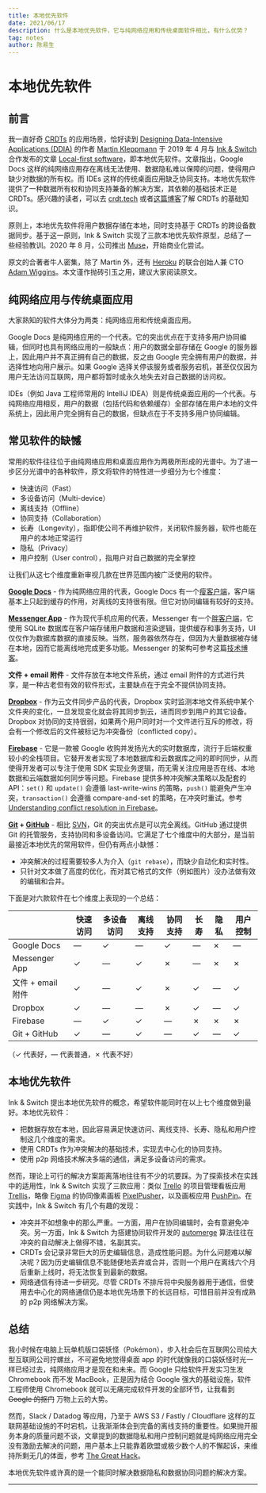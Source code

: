 ```yaml
---
title: 本地优先软件
date: 2021/06/17
description: 什么是本地优先软件，它与纯网络应用和传统桌面软件相比，有什么优势？
tag: notes
author: 陈易生
---
```


# 本地优先软件

## 前言

我一直好奇 [CRDTs](https://en.wikipedia.org/wiki/Conflict-free_replicated_data_type) 的应用场景，恰好读到 [Designing Data-Intensive Applications (DDIA)](https://dataintensive.net/) 的作者 [Martin Kleppmann](https://martin.kleppmann.com/) 于 2019 年 4 月与 [Ink & Switch](https://www.inkandswitch.com/) 合作发布的文章 [Local-first software](https://www.inkandswitch.com/local-first.html)，即本地优先软件。文章指出，Google Docs 这样的纯网络应用存在离线无法使用、数据隐私难以保障的问题，使得用户缺少对数据的所有权。而 IDEs 这样的传统桌面应用缺乏协同支持。本地优先软件提供了一种数据所有权和协同支持兼备的解决方案，其依赖的基础技术正是 CRDTs。感兴趣的读者，可以去 [crdt.tech](https://crdt.tech/) 或者[这篇博客](./crdts-the-hard-parts-notes)了解 CRDTs 的基础知识。

原则上，本地优先软件将用户数据存储在本地，同时支持基于 CRDTs 的跨设备数据同步。基于这一原则，Ink & Switch 实现了三款本地优先软件原型，总结了一些经验教训。2020 年 8 月，公司推出 [Muse](https://museapp.com/)，开始商业化尝试。

原文的合著者牛人密集，除了 Martin 外，还有 [Heroku](https://www.crunchbase.com/organization/heroku) 的联合创始人兼 CTO [Adam Wiggins](https://adamwiggins.com/)。本文谨作抛砖引玉之用，建议大家阅读原文。

## 纯网络应用与传统桌面应用

大家熟知的软件大体分为两类：纯网络应用和传统桌面应用。

Google Docs 是纯网络应用的一个代表。它的突出优点在于支持多用户协同编辑，但同时也具有网络应用的一般缺点：用户的数据全部存储在 Google 的服务器上，因此用户并不真正拥有自己的数据，反之由 Google 完全拥有用户的数据，并选择性地向用户展示。如果 Google 选择关停该服务或者服务宕机，甚至仅仅因为用户无法访问互联网，用户都将暂时或永久地失去对自己数据的访问权。

IDEs（例如 Java 工程师常用的 IntelliJ IDEA）则是传统桌面应用的一个代表。与纯网络应用相反，用户的数据（包括代码和依赖缓存）全部存储在用户本地的文件系统上，因此用户完全拥有自己的数据，但缺点在于不支持多用户协同编辑。

## 常见软件的缺憾

常用的软件往往位于由纯网络应用和桌面应用作为两极所形成的光谱中。为了进一步区分光谱中的各种软件，原文将软件的特性进一步细分为七个维度：

- 快速访问（Fast）
- 多设备访问（Multi-device）
- 离线支持（Offline）
- 协同支持（Collaboration）
- 长寿（Longevity），指即使公司不再维护软件，关闭软件服务器，软件也能在用户的本地正常运行
- 隐私（Privacy）
- 用户控制（User control），指用户对自己数据的完全掌控

让我们从这七个维度重新审视几款在世界范围内被广泛使用的软件。

**[Google Docs](https://docs.google.com/)** - 作为纯网络应用的代表，Google Docs 有一个[瘦客户端](https://en.wikipedia.org/wiki/Thin_client)，客户端基本上只起到缓存的作用，对离线的支持很有限。但它对协同编辑有较好的支持。

**[Messenger App](https://www.messenger.com/desktop)** - 作为现代手机应用的代表，Messenger 有一个[胖客户端](https://en.wikipedia.org/wiki/Rich_client)，它使用 SQLite 数据库在客户端存储用户数据和渲染逻辑，提供缓存和事务支持，UI 仅仅作为数据库数据的直接反映。当然，服务器依然存在，但因为大量数据被存储在本地，因而它能离线地完成更多功能。Messenger 的架构可参考这篇[技术博客](https://engineering.fb.com/data-infrastructure/messenger/)。

**文件 + email 附件** - 文件存放在本地文件系统，通过 email 附件的方式进行共享，是一种古老但有效的软件形式，主要缺点在于完全不提供协同支持。

**[Dropbox](https://www.dropbox.com/)** - 作为云文件同步产品的代表，Dropbox 实时监测本地文件系统中某个文件夹的变化，一旦发现变化就会将其同步到云，进而同步到用户的其它设备。Dropbox 对协同的支持很弱，如果两个用户同时对一个文件进行互斥的修改，将会有一个修改后的文件被标记为冲突备份（conflicted copy）。

**[Firebase](https://firebase.google.com/)** - 它是一款被 Google 收购并发扬光大的实时数据库，流行于后端权重较小的全栈项目。它替开发者实现了本地数据库和云数据库之间的即时同步，从而使得开发者可以专注于使用 SDK 实现业务逻辑，而无需关注应用是否在线、本地数据和云端数据如何同步等问题。Firebase 提供多种冲突解决策略以及配套的 API：`set()` 和 `update()` 会遵循 last-write-wins 的策略，`push()` 能避免产生冲突，`transaction()` 会遵循 compare-and-set 的策略，在冲突时重试。参考 [Understanding conflict resolution in Firebase](https://stackoverflow.com/questions/48822264/understanding-conflict-resolution-in-firebase)。

**[Git](https://en.wikipedia.org/wiki/Git) + [GitHub](https://github.com/)** - 相比 [SVN](https://en.wikipedia.org/wiki/Apache_Subversion)，Git 的突出优点是可以完全离线。GitHub 通过提供 Git 的托管服务，支持协同和多设备访问。它满足了七个维度中的大部分，是当前最接近本地优先的常用软件，但仍有两点小缺憾：

- 冲突解决的过程需要较多人为介入（`git rebase`），而缺少自动化和实时性。
- 只针对文本做了高度的优化，而对其它格式的文件（例如图片）没办法做有效的编辑和合并。

下面是对六款软件在七个维度上表现的一个总结：

|                 | 快速访问 | 多设备访问 | 离线支持 | 协同支持 | 长寿 | 隐私 | 用户控制 |
| --------------- | -------- | ---------- | -------- | -------- | ---- | ---- | -------- |
| Google Docs     | —        | ✓          | —        | ✓        | —    | ✗    | —        |
| Messenger App   | ✓        | —          | ✓        | ✗        | —    | ✗    | ✗        |
| 文件 + email 附件 | ✓        | —          | ✓        | ✗        | ✓    | —    | ✓        |
| Dropbox         | ✓        | —          | —        | ✗        | ✓    | —    | ✓        |
| Firebase        | —        | ✓          | ✓        | —        | ✗    | ✗    | ✗        |
| Git + GitHub      | ✓        | —          | ✓        | —        | ✓    | —    | ✓        |

（✓ 代表好，— 代表普通，✗ 代表不好）

## 本地优先软件

Ink & Switch 提出本地优先软件的概念，希望软件能同时在以上七个维度做到最好。本地优先软件：

- 把数据存放在本地，因此容易满足快速访问、离线支持、长寿、隐私和用户控制这几个维度的需求。
- 使用 CRDTs 作为冲突解决的基础技术，实现去中心化的协同支持。
- 使用 p2p 网络技术解决多端的通信，满足多设备访问的需求。

然而，理论上可行的解决方案距离落地往往有不少的坑要踩。为了探索技术在实践中的适用性，Ink & Switch 实现了三款应用：类似 [Trello](https://trello.com/) 的项目管理看板应用 [Trellis](https://github.com/automerge/trellis)，略像 [Figma](https://www.figma.com/) 的协同像素画板 [PixelPusher](https://github.com/automerge/pixelpusher)，以及画板应用 [PushPin](https://github.com/automerge/pushpin)。在实践中，Ink & Switch 有几个有趣的发现：

- 冲突并不如想象中的那么严重。一方面，用户在协同编辑时，会有意避免冲突。另一方面，Ink & Switch 为搭建协同软件开发的 [automerge](https://github.com/automerge/automerge) 算法往往在冲突的自动解决上做得不错，名副其实。
- CRDTs 会记录非常巨大的历史编辑信息，造成性能问题。为什么问题难以解决呢？因为历史编辑信息不能随便地丢弃或合并，否则一个用户在离线六个月后重新上线时，将无法恢复到最新的数据。
- 网络通信有待进一步研究。尽管 CRDTs 不排斥将中央服务器用于通信，但使用去中心化的网络通信仍是本地优先场景下的长远目标，可惜目前并没有成熟的 p2p 网络解决方案。

## 总结

我小时候在电脑上玩单机版口袋妖怪（Pokémon），步入社会后在互联网公司给大型互联网公司拧螺丝，不可避免地觉得桌面 app 的时代就像我的口袋妖怪时光一样已经过去，纯网络应用才是现在和未来。而 Google 只给软件开发实习生发 Chromebook 而不发 MacBook，正是因为结合 Google 强大的基础设施，软件工程师使用 Chromebook 就可以无痛完成软件开发的全部环节，让我看到 ~~Google 的抠门~~ 万物上云的大势。

然而，Slack / Datadog 等应用，乃至于 AWS S3 / Fastly / Cloudflare 这样的互联网基础设施的不时宕机，让我渐渐体会到完备的离线支持的重要性。如果抛开服务本身的质量问题不谈，文章提到的数据隐私和用户控制问题就是纯网络应用完全没有激励去解决的问题，用户基本上只能靠着欧盟或极少数个人的不懈起诉，来维持所剩无几的体面，参考 [The Great Hack](https://www.netflix.com/title/80117542)。

本地优先软件或许真的是一个能同时解决数据隐私和数据协同问题的解决方案。

---
